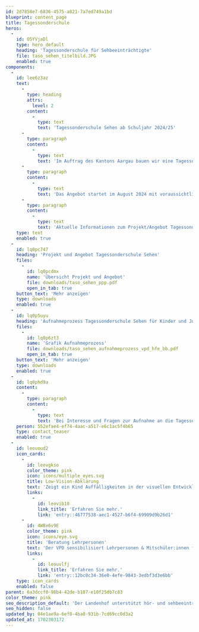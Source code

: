 ```yaml
---
id: 2d7858e7-6836-4575-a821-7a7ed749a1bd
blueprint: content_page
title: Tagessonderschule
heros:
  -
    id: O5YVjaDl
    type: hero_default
    heading: 'Tagessonderschule für Sehbeeinträchtigte'
    file: taso_sehen_titelbild.JPG
    enabled: true
components:
  -
    id: lee6z3az
    text:
      -
        type: heading
        attrs:
          level: 2
        content:
          -
            type: text
            text: 'Tagessonderschule Sehen ab Schuljahr 2024/25'
      -
        type: paragraph
        content:
          -
            type: text
            text: 'Im Auftrag des Kantons Aargau bauen wir eine Tagessonderschule für Kinder und Jugendliche mit Sehbeeinträchtigungen auf. Dadurch können sehbeeinträchtigte Kinder und Jugendliche aus dem Kanton Aargau wohnortnah eine Tagessonderschule besuchen. '
      -
        type: paragraph
        content:
          -
            type: text
            text: 'Das Angebot startet im August 2024 mit voraussichtlich zwei altersdurchmischten Klassen (eine Klasse Zyklus 1-2, ohne Kindergarten; eine Klasse Zyklus 3). '
      -
        type: paragraph
        content:
          -
            type: text
            text: 'Aktuelle Informationen zum Projekt/Angebot Tagessonderschule Sehen und zum Aufnahmeprozess finden Sie in den unten aufgeführten Dokumenten.'
    type: text
    enabled: true
  -
    id: lq0pc747
    heading: 'Projekt und Angebot Tagessonderschule Sehen'
    files:
      -
        id: lq0pcdmx
        name: 'Übersicht Projekt und Angebot'
        file: downloads/taso_sehen_ppp.pdf
        open_in_tab: true
    button_text: 'Mehr anzeigen'
    type: downloads
    enabled: true
  -
    id: lq0p5uyu
    heading: 'Aufnahmeprozess Tagessonderschule Sehen für Kinder und Jugendliche des VPD Kindergarten (HFE) und VPD Regelschule (B&B)'
    files:
      -
        id: lq0p6zt3
        name: 'Grafik Aufnahmeprozess'
        file: downloads/taso_sehen_aufnahmeprozess_vpd_hfe_bb.pdf
        open_in_tab: true
    button_text: 'Mehr anzeigen'
    type: downloads
    enabled: true
  -
    id: lq0phd9a
    content:
      -
        type: paragraph
        content:
          -
            type: text
            text: 'Bei Interesse und Fragen zur Aufnahme an die Tagessonderschule Sehen stehe ich Ihnen gerne zur Verfügung.'
    person: 552efae4-ef74-4aac-a517-e6c1ac5f4b65
    type: contact_teaser
    enabled: true
  -
    id: leououd2
    icon_cards:
      -
        id: leovgkso
        color_theme: pink
        icon: icons/multiple_eyes.svg
        title: Low-Vision-Abklärung
        text: 'Zeigt ein Kind Auffälligkeiten in der visuellen Entwicklung oder Wahrnehmung, klärt der VPD ab, ob eine Sehbeeinträchtigung vorliegt.'
        links:
          -
            id: leovib10
            link_title: 'Erfahren Sie mehr.'
            link: 'entry::46777538-aec1-4527-b6f4-69909d9b26d1'
      -
        id: 4WBx6v9E
        color_theme: pink
        icon: icons/eye.svg
        title: 'Beratung Lehrpersonen'
        text: 'Der VPD sensibilisiert Lehrpersonen & Mitschüler:innen für die Bedürfnisse sehbeeinträchtigter Menschen.'
        links:
          -
            id: leouvlfj
            link_title: 'Erfahren Sie mehr.'
            link: 'entry::12bc0c34-36e0-4efe-9843-3edbf3d3e6bb'
    type: icon_cards
    enabled: false
parent: 6a3dccf0-98b4-42de-b107-e10f25db7c83
color_theme: pink
seo_description_default: 'Der Landenhof unterstützt hör- und sehbeeinträchtigte Kinder & Jugendliche in ihrem selbstbestimmten Leben durch Förderung ihrer Fähigkeiten & Entwicklung'
seo_hidden: false
updated_by: 04e1ae9a-6ef8-4ba0-931b-7cd69cc0d3a2
updated_at: 1702303172
---
```

